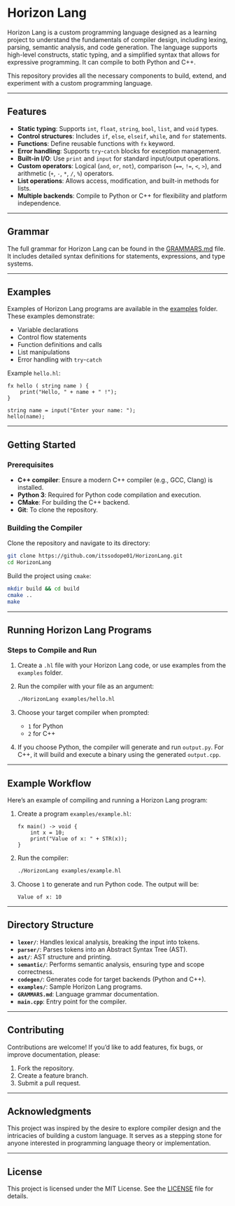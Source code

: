 # Horizon Lang

Horizon Lang is a custom programming language designed as a learning project to understand the fundamentals of compiler design, including lexing, parsing, semantic analysis, and code generation. The language supports high-level constructs, static typing, and a simplified syntax that allows for expressive programming. It can compile to both Python and C++.

This repository provides all the necessary components to build, extend, and experiment with a custom programming language.

---

## Features

- **Static typing**: Supports `int`, `float`, `string`, `bool`, `list`, and `void` types.
- **Control structures**: Includes `if`, `else`, `elseif`, `while`, and `for` statements.
- **Functions**: Define reusable functions with `fx` keyword.
- **Error handling**: Supports `try`-`catch` blocks for exception management.
- **Built-in I/O**: Use `print` and `input` for standard input/output operations.
- **Custom operators**: Logical (`and`, `or`, `not`), comparison (`==`, `!=`, `<`, `>`), and arithmetic (`+`, `-`, `*`, `/`, `%`) operators.
- **List operations**: Allows access, modification, and built-in methods for lists.
- **Multiple backends**: Compile to Python or C++ for flexibility and platform independence.

---

## Grammar

The full grammar for Horizon Lang can be found in the [GRAMMARS.md](./GRAMMARS.md) file. It includes detailed syntax definitions for statements, expressions, and type systems.

---

## Examples

Examples of Horizon Lang programs are available in the [examples](./examples) folder. These examples demonstrate:

- Variable declarations
- Control flow statements
- Function definitions and calls
- List manipulations
- Error handling with `try`-`catch`

Example `hello.hl`:

```horizon
fx hello ( string name ) {
    print("Hello, " + name + " !");
}

string name = input("Enter your name: ");
hello(name);
```

---

## Getting Started

### Prerequisites

- **C++ compiler**: Ensure a modern C++ compiler (e.g., GCC, Clang) is installed.
- **Python 3**: Required for Python code compilation and execution.
- **CMake**: For building the C++ backend.
- **Git**: To clone the repository.

### Building the Compiler

Clone the repository and navigate to its directory:

```bash
git clone https://github.com/itssodope01/HorizonLang.git
cd HorizonLang
```

Build the project using `cmake`:

```bash
mkdir build && cd build
cmake ..
make
```

---

## Running Horizon Lang Programs

### Steps to Compile and Run

1. Create a `.hl` file with your Horizon Lang code, or use examples from the `examples` folder.
2. Run the compiler with your file as an argument:

   ```bash
   ./HorizonLang examples/hello.hl
   ```

3. Choose your target compiler when prompted:
    - `1` for Python
    - `2` for C++

4. If you choose Python, the compiler will generate and run `output.py`. For C++, it will build and execute a binary using the generated `output.cpp`.

---

## Example Workflow

Here’s an example of compiling and running a Horizon Lang program:

1. Create a program `examples/example.hl`:

   ```horizon
   fx main() -> void {
       int x = 10;
       print("Value of x: " + STR(x));
   }
   ```

2. Run the compiler:

   ```bash
   ./HorizonLang examples/example.hl
   ```

3. Choose `1` to generate and run Python code. The output will be:

   ```plaintext
   Value of x: 10
   ```

---

## Directory Structure

- **`lexer/`**: Handles lexical analysis, breaking the input into tokens.
- **`parser/`**: Parses tokens into an Abstract Syntax Tree (AST).
- **`ast/`**: AST structure and printing.
- **`semantic/`**: Performs semantic analysis, ensuring type and scope correctness.
- **`codegen/`**: Generates code for target backends (Python and C++).
- **`examples/`**: Sample Horizon Lang programs.
- **`GRAMMARS.md`**: Language grammar documentation.
- **`main.cpp`**: Entry point for the compiler.

---

## Contributing

Contributions are welcome! If you’d like to add features, fix bugs, or improve documentation, please:

1. Fork the repository.
2. Create a feature branch.
3. Submit a pull request.

---

## Acknowledgments

This project was inspired by the desire to explore compiler design and the intricacies of building a custom language. It serves as a stepping stone for anyone interested in programming language theory or implementation.

---

## License

This project is licensed under the MIT License. See the [LICENSE](./LICENSE) file for details.